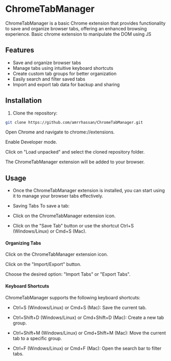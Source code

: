 # ChromeTabManager

ChromeTabManager is a basic Chrome extension that provides functionality to save and organize browser tabs, offering an enhanced browsing experience. 
Basic chrome extension to manipulate the DOM using JS

## Features

- Save and organize browser tabs
- Manage tabs using intuitive keyboard shortcuts
- Create custom tab groups for better organization
- Easily search and filter saved tabs
- Import and export tab data for backup and sharing

## Installation

1. Clone the repository:

```bash
git clone https://github.com/amrrhassan/ChromeTabManager.git
```

Open Chrome and navigate to chrome://extensions.

Enable Developer mode.

Click on "Load unpacked" and select the cloned repository folder.

The ChromeTabManager extension will be added to your browser.

## Usage
- Once the ChromeTabManager extension is installed, you can start using it to manage your browser tabs effectively.

- Saving Tabs
To save a tab:

- Click on the ChromeTabManager extension icon.
* Click on the "Save Tab" button or use the shortcut Ctrl+S (Windows/Linux) or Cmd+S (Mac).

#### Organizing Tabs

Click on the ChromeTabManager extension icon.

Click on the "Import/Export" button.

Choose the desired option: "Import Tabs" or "Export Tabs".

#### Keyboard Shortcuts
ChromeTabManager supports the following keyboard shortcuts:

* Ctrl+S (Windows/Linux) or Cmd+S (Mac): Save the current tab.

* Ctrl+Shift+D (Windows/Linux) or Cmd+Shift+D (Mac): Create a new tab group.
* Ctrl+Shift+M (Windows/Linux) or Cmd+Shift+M (Mac): Move the current tab to a specific group.
* Ctrl+F (Windows/Linux) or Cmd+F (Mac): Open the search bar to filter tabs.

